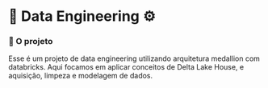 # 🧱 Data Engineering ⚙️

### 🚧 O projeto

Esse é um projeto de data engineering utilizando arquitetura medallion com databricks. Aqui focamos em aplicar conceitos de Delta Lake House, e aquisição, limpeza e modelagem de dados.